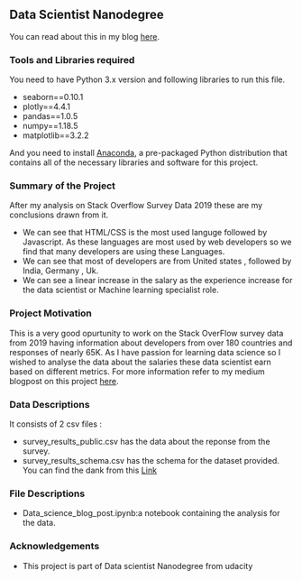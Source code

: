 ## Data Scientist Nanodegree

You can read about this in my blog [here](https://medium.com/@yashk.edu/a-story-about-developers-around-the-world-from-stack-overflow-survey-4188f59a1c25).

### Tools and Libraries required
You need to have Python 3.x version and following libraries to run this file.

- seaborn==0.10.1
- plotly==4.4.1
- pandas==1.0.5
- numpy==1.18.5
- matplotlib==3.2.2

And you need to install [Anaconda](https://www.continuum.io/downloads), a pre-packaged Python distribution that contains all of the necessary libraries and software for this project.

### Summary of the Project

After my analysis on  Stack Overflow Survey Data 2019 these are my conclusions drawn from it.

* We can see that HTML/CSS is the most used languge followed by Javascript. As these languages are most used by web developers so we find that many developers are using these Languages.
* We can see that most of developers are from United states , followed by India, Germany , Uk.
* We can see a linear increase in the salary as the experience increase for the data scientist or Machine learning specialist role.
 
### Project Motivation

This is a very good opurtunity to work on the Stack OverFlow survey data from 2019 having information about developers from over 180 countries and responses of nearly 65K.
As I have passion for learning data science so I wished to analyse the data about the salaries these data scientist earn based on different metrics.
For more information refer to my  medium blogpost on this project [here](https://medium.com/@yashk.edu/a-story-about-developers-around-the-world-from-stack-overflow-survey-4188f59a1c25).

### Data Descriptions

It consists of 2 csv files :
- survey_results_public.csv has the data about the reponse from the survey.
- survey_results_schema.csv has the schema for the dataset provided.
You can find the dank from this [Link](https://drive.google.com/open?id=1QOmVDpd8hcVYqqUXDXf68UMDWQZP0wQV)
### File Descriptions

- Data_science_blog_post.ipynb:a notebook containing the analysis for the data.

### Acknowledgements 

- This project is part of Data scientist Nanodegree from udacity 
